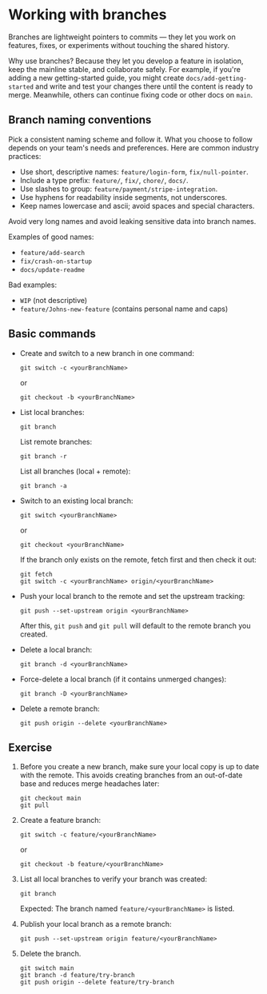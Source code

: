 # Working with branches

Branches are lightweight pointers to commits — they let you work on features,
fixes, or experiments without touching the shared history.

Why use branches? Because they let you develop a feature in isolation, keep the
mainline stable, and collaborate safely. For example, if you're adding a new
getting-started guide, you might create `docs/add-getting-started` and write and
test your changes there until the content is ready to merge. Meanwhile, others
can continue fixing code or other docs on `main`.

## Branch naming conventions

Pick a consistent naming scheme and follow it. What you choose to follow depends
on your team's needs and preferences. Here are common industry practices:

- Use short, descriptive names: `feature/login-form`, `fix/null-pointer`.
- Include a type prefix: `feature/`, `fix/`, `chore/`, `docs/`.
- Use slashes to group: `feature/payment/stripe-integration`.
- Use hyphens for readability inside segments, not underscores.
- Keep names lowercase and ascii; avoid spaces and special characters.

Avoid very long names and avoid leaking sensitive data into branch names.

Examples of good names:

- `feature/add-search`
- `fix/crash-on-startup`
- `docs/update-readme`

Bad examples:

- `WIP` (not descriptive)
- `feature/Johns-new-feature` (contains personal name and caps)

## Basic commands

- Create and switch to a new branch in one command:

  ```shell
  git switch -c <yourBranchName>
  ```

  or

  ```shell
  git checkout -b <yourBranchName>
  ```

- List local branches:

  ```shell
  git branch
  ```

  List remote branches:

  ```shell
  git branch -r
  ```

  List all branches (local + remote):

  ```shell
  git branch -a
  ```

- Switch to an existing local branch:

  ```shell
  git switch <yourBranchName>
  ```

  or

  ```shell
  git checkout <yourBranchName>
  ```

  If the branch only exists on the remote, fetch first and then check it out:

  ```shell
  git fetch
  git switch -c <yourBranchName> origin/<yourBranchName>
  ```

- Push your local branch to the remote and set the upstream tracking:

  ```shell
  git push --set-upstream origin <yourBranchName>
  ```

  After this, `git push` and `git pull` will default to the remote branch you
  created.

- Delete a local branch:

  ```shell
  git branch -d <yourBranchName>
  ```

- Force-delete a local branch (if it contains unmerged changes):

  ```shell
  git branch -D <yourBranchName>
  ```

- Delete a remote branch:

  ```shell
  git push origin --delete <yourBranchName>
  ```

## Exercise

1. Before you create a new branch, make sure your local copy is up to date with the
   remote. This avoids creating branches from an out-of-date base and reduces merge
   headaches later:

   ```shell
   git checkout main
   git pull
   ```

2. Create a feature branch:

   ```shell
   git switch -c feature/<yourBranchName>
   ```

   or

   ```shell
   git checkout -b feature/<yourBranchName>
   ```

3. List all local branches to verify your branch was created:

   ```shell
   git branch
   ```

   Expected: The branch named `feature/<yourBranchName>` is listed.

4. Publish your local branch as a remote branch:

   ```shell
   git push --set-upstream origin feature/<yourBranchName>
   ```

5. Delete the branch.

   ```shell
   git switch main
   git branch -d feature/try-branch
   git push origin --delete feature/try-branch
   ```
